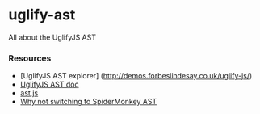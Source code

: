 # uglify-ast

All about the UglifyJS AST

### Resources
* [UglifyJS AST explorer] (http://demos.forbeslindesay.co.uk/uglify-js/)
* [UglifyJS AST doc](http://lisperator.net/uglifyjs/ast)
* [ast.js](https://github.com/mishoo/UglifyJS2/blob/master/lib/ast.js) 
* [Why not switching to SpiderMonkey AST](http://lisperator.net/blog/uglifyjs-why-not-switching-to-spidermonkey-ast/)
